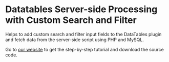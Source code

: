 # Datatables Server-side Processing with Custom Search and Filter
Helps to add custom search and filter input fields to the DataTables plugin and fetch data from the server-side script using PHP and MySQL.

Go to [our website](https://www.codexworld.com/datatables-server-side-processing-with-php-mysql/) to get the step-by-step tutorial and download the source code. 


